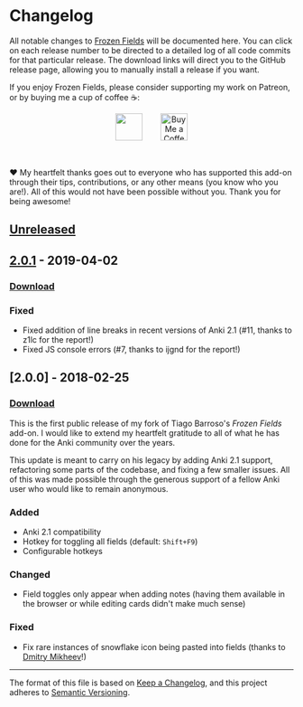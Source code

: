 # Changelog

All notable changes to [Frozen Fields](https://ankiweb.net/shared/info/1771074083) will be documented here. You can click on each release number to be directed to a detailed log of all code commits for that particular release. The download links will direct you to the GitHub release page, allowing you to manually install a release if you want.

If you enjoy Frozen Fields, please consider supporting my work on Patreon, or by buying me a cup of coffee :coffee::

<center><a href="https://patreon.com/glutanimate"><img src="https://glutanimate.com/logos/patreon_button.svg" height="48px"></a> <a href='https://ko-fi.com/X8X0L4YV' target='_blank'><img height='48px' style='border:0px;height:48px;margin-left:2em;' src='https://az743702.vo.msecnd.net/cdn/kofi2.png?v=0' border='0' alt='Buy Me a Coffee at ko-fi.com' /></a></center>

&nbsp;

:heart: My heartfelt thanks goes out to everyone who has supported this add-on through their tips, contributions, or any other means (you know who you are!). All of this would not have been possible without you. Thank you for being awesome!

## [Unreleased]

## [2.0.1] - 2019-04-02

### [Download](https://github.com/glutanimate/frozen-fields/releases/tag/v2.0.1)

### Fixed

- Fixed addition of line breaks in recent versions of Anki 2.1 (#11, thanks to z1lc for the report!)
- Fixed JS console errors (#7, thanks to ijgnd for the report!)

## [2.0.0] - 2018-02-25

### [Download](https://github.com/glutanimate/frozen-fields/releases/tag/v2.0.0)

This is the first public release of my fork of Tiago Barroso's *Frozen Fields* add-on. I would like to extend my heartfelt gratitude to all of what he has done for the Anki community over the years.

This update is meant to carry on his legacy by adding Anki 2.1 support, refactoring some parts of the codebase, and fixing a few smaller issues. All of this was made possible through the generous support of a fellow Anki user who would like to remain anonymous.

### Added

- Anki 2.1 compatibility
- Hotkey for toggling all fields (default: `Shift+F9`)
- Configurable hotkeys

### Changed

- Field toggles only appear when adding notes (having them available in the browser or while editing cards didn't make much sense)

### Fixed

-  Fix rare instances of snowflake icon being pasted into fields (thanks to [Dmitry Mikheev](https://github.com/ankitest/)!)


[Unreleased]: https://github.com/glutanimate/frozen-fields/compare/v2.0.1...HEAD
[2.0.1]: https://github.com/glutanimate/frozen-fields/compare/v2.0.0...v2.0.1

-----

The format of this file is based on [Keep a Changelog](https://keepachangelog.com/en/1.0.0/),
and this project adheres to [Semantic Versioning](https://semver.org/spec/v2.0.0.html).